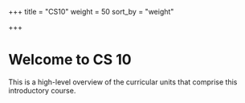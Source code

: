 +++
title = "CS10"
weight = 50
sort_by = "weight"

+++

# Welcome to CS 10

This is a high-level overview of the curricular units that comprise this introductory course.

